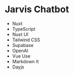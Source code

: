 # Jarvis Chatbot

- Nuxt
- TypeScript
- Nuxt UI
- Tailwind CSS
- Supabase
- OpenAI
- Vue Use
- Markdown It
- Dayjs
